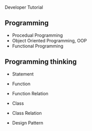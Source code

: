 Developer Tutorial 

## Programming 
- Procedual Programming
- Object Oriented Programming, OOP
- Functional Programming

## Programming thinking  

- Statement

- Function 

- Function Relation 

- Class 

- Class Relation 

- Design Pattern 

